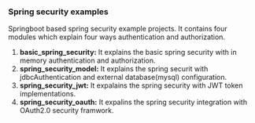 ### Spring security examples
Springboot based spring security example projects. It contains four modules which explain four ways
authentication and authorization. 
1. **basic_spring_security:** It explains the basic spring security with in memory authentication and authorization.
2. **spring_security_model:** It explains the spring securit with jdbcAuthentication and external database(mysql) configuration.
3. **spring_security_jwt:**   It expalains the spring security with JWT token implementations. 
4. **spring_security_oauth:** It expalins the spring security integration with OAuth2.0 security framwork.







